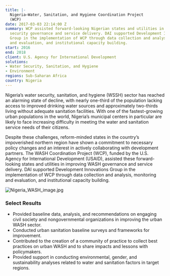 ```yaml
---
title: |-
  Nigeria—Water, Sanitation, and Hygiene Coordination Project
  (WCP)
date: 2017-03-03 22:14:00 Z
summary: WCP assisted forward-looking Nigerian states and utilities in improving water
  security governance and service delivery. DAI supported Development Innovations
  Group in the implementation of WCP through data collection and analysis, monitoring
  and evaluation, and institutional capacity building.
start: 2016
end: 2018
client: U.S. Agency for International Development
solutions:
- Water Security, Sanitation, and Hygiene
- Environment
regions: Sub-Saharan Africa
country: Nigeria
---
```


Nigeria’s water security, sanitation, and hygiene (WSSH) sector has reached an alarming state of decline, with nearly one-third of the population lacking access to improved drinking water sources and approximately two-thirds living without adequate sanitation facilities. With one of the fastest-growing urban populations in the world, Nigeria’s municipal centers in particular are likely to face increasing difficulty in meeting the water and sanitation service needs of their citizens.

Despite these challenges, reform-minded states in the country’s impoverished northern region have shown a commitment to necessary policy changes and an interest in actively collaborating with development partners. The WASH Coordination Project (WCP), funded by the U.S. Agency for International Development (USAID), assisted these forward-looking states and utilities in improving WASH governance and service delivery. DAI supported Development Innovations Group in the implementation of WCP through data collection and analysis, monitoring and evaluation, and institutional capacity building.

![Nigeria_WASH_image.jpg](/uploads/Nigeria_WASH_image.jpg)

### Select Results

* Provided baseline data, analysis, and recommendations on engaging civil society and nongovernmental organizations in improving the urban WASH sector.
* Conducted urban sanitation baseline surveys and frameworks for improvement.
* Contributed to the creation of a community of practice to collect best practices on urban WASH and to share impacts and lessons with policymakers.
* Provided support in conducting environmental, gender, and sustainability analyses related to water and sanitation factors in target regions.
